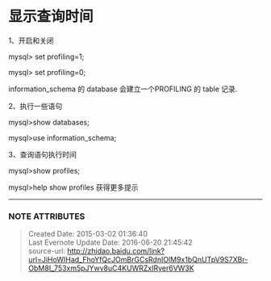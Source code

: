 # 显示查询时间

  

1、开启和关闭

  

mysql> set profiling=1;

mysql> set profiling=0;

  

information_schema 的 database 会建立一个PROFILING 的 table 记录.

2、执行一些语句

  

mysql>show databases;

mysql>use information_schema;

  

3、查询语句执行时间

  

mysql>show profiles;

mysql>help show profiles 获得更多提示

  


---
### NOTE ATTRIBUTES
>Created Date: 2015-03-02 01:36:40  
>Last Evernote Update Date: 2016-06-20 21:45:42  
>source-url: http://zhidao.baidu.com/link?url=JiHoWIHad_FhoYfQcJOmBrGCsRdnIOlM9x1bQnUTpV9S7XBr-ObM8I_753xm5pJYwv8uC4KUWRZxIRyer6VW3K  